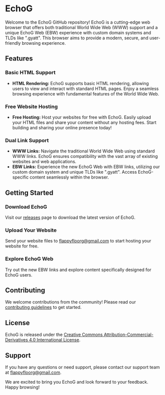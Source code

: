 # EchoG

Welcome to the EchoG GitHub repository! EchoG is a cutting-edge web browser that offers both traditional World Wide Web (WWW) support and a unique EchoG Web (EBW) experience with custom domain systems and TLDs like ".gyatt". This browser aims to provide a modern, secure, and user-friendly browsing experience.

## Features

### Basic HTML Support
- **HTML Rendering:** EchoG supports basic HTML rendering, allowing users to view and interact with standard HTML pages. Enjoy a seamless browsing experience with fundamental features of the World Wide Web.

### Free Website Hosting
- **Free Hosting:** Host your websites for free with EchoG. Easily upload your HTML files and share your content without any hosting fees. Start building and sharing your online presence today!

### Dual Link Support
- **WWW Links:** Navigate the traditional World Wide Web using standard WWW links. EchoG ensures compatibility with the vast array of existing websites and web applications.
- **EBW Links:** Experience the new EchoG Web with EBW links, utilizing our custom domain system and unique TLDs like ".gyatt". Access EchoG-specific content seamlessly within the browser.

## Getting Started

### Download EchoG
Visit our [releases](https://github.com/boyninja1555/EchoG/releases) page to download the latest version of EchoG.

### Upload Your Website
Send your website files to [flappyfloorg@gmail.com](mailto:flappyfloorg@gmail.com) to start hosting your website for free.

### Explore EchoG Web
Try out the new EBW links and explore content specifically designed for EchoG users.

## Contributing

We welcome contributions from the community! Please read our [contributing guidelines](CONTRIBUTING.md) to get started.

## License

EchoG is released under the [Creative Commons Attribution-Commercial-Derivatives 4.0 International License](LICENSE).

## Support

If you have any questions or need support, please contact our support team at [flappyfloorg@gmail.com](mailto:flappyfloorg@gmail.com).

We are excited to bring you EchoG and look forward to your feedback. Happy browsing!
